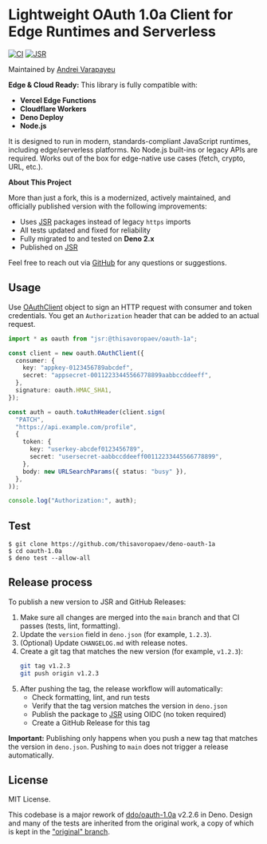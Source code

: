 # Lightweight OAuth 1.0a Client for Edge Runtimes and Serverless

[test-badge]: https://github.com/thisavoropaev/oauth-1.0a/actions/workflows/test.yml/badge.svg
[test-url]: https://github.com/thisavoropaev/oauth-1.0a/actions/workflows/test.yml
[jsr-badge]: https://jsr.io/badges/@thisavoropaev/oauth-1a
[jsr-url]: https://jsr.io/@thisavoropaev/oauth-1a

[![CI][test-badge]][test-url] [![JSR][jsr-badge]][jsr-url]

Maintained by [Andrei Varapayeu](https://github.com/thisavoropaev)

**Edge & Cloud Ready:**
This library is fully compatible with:
- **Vercel Edge Functions**
- **Cloudflare Workers**
- **Deno Deploy**
- **Node.js**

It is designed to run in modern, standards-compliant JavaScript runtimes, including edge/serverless platforms. No Node.js built-ins or legacy APIs are required. Works out of the box for edge-native use cases (fetch, crypto, URL, etc.).


**About This Project**

More than just a fork, this is a modernized, actively maintained, and officially published version with the following improvements:
- Uses [JSR](https://jsr.io) packages instead of legacy `https` imports
- All tests updated and fixed for reliability
- Fully migrated to and tested on **Deno 2.x**
- Published on [JSR](https://jsr.io/@thisavoropaev/oauth-1a)

Feel free to reach out via [GitHub](https://github.com/thisavoropaev) for any questions or suggestions.

## Usage

Use [OAuthClient][doc-OAuthClient] object to sign an HTTP request with consumer
and token credentials. You get an `Authorization` header that can be added to an
actual request.

```typescript
import * as oauth from "jsr:@thisavoropaev/oauth-1a";

const client = new oauth.OAuthClient({
  consumer: {
    key: "appkey-0123456789abcdef",
    secret: "appsecret-00112233445566778899aabbccddeeff",
  },
  signature: oauth.HMAC_SHA1,
});

const auth = oauth.toAuthHeader(client.sign(
  "PATCH",
  "https://api.example.com/profile",
  {
    token: {
      key: "userkey-abcdef0123456789",
      secret: "usersecret-aabbccddeeff00112233445566778899",
    },
    body: new URLSearchParams({ status: "busy" }),
  },
));

console.log("Authorization:", auth);
```

[doc-OAuthClient]: https://jsr.io/@thisavoropaev/oauth-1a/doc/~/OAuthClient

## Test

```console
$ git clone https://github.com/thisavoropaev/deno-oauth-1a
$ cd oauth-1.0a
$ deno test --allow-all
```

## Release process

To publish a new version to JSR and GitHub Releases:

1. Make sure all changes are merged into the `main` branch and that CI passes
   (tests, lint, formatting).
2. Update the `version` field in `deno.json` (for example, `1.2.3`).
3. (Optional) Update `CHANGELOG.md` with release notes.
4. Create a git tag that matches the new version (for example, `v1.2.3`):
   ```sh
   git tag v1.2.3
   git push origin v1.2.3
   ```
5. After pushing the tag, the release workflow will automatically:
   - Check formatting, lint, and run tests
   - Verify that the tag version matches the version in `deno.json`
   - Publish the package to [JSR](https://jsr.io/@thisavoropaev/oauth-1a) using
     OIDC (no token required)
   - Create a GitHub Release for this tag

**Important:** Publishing only happens when you push a new tag that matches the
version in `deno.json`. Pushing to `main` does not trigger a release
automatically.

## License

MIT License.

This codebase is a major rework of [ddo/oauth-1.0a][ddo] v2.2.6 in Deno. Design
and many of the tests are inherited from the original work, a copy of which is
kept in the ["original" branch][original].

[ddo]: https://github.com/ddo/oauth-1.0a
[original]: https://github.com/snsinfu/deno-oauth-1a/tree/original
